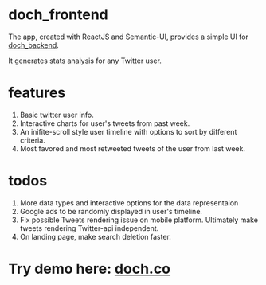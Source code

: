 # doch_frontend
The app, created with ReactJS and Semantic-UI, provides a simple UI for [doch_backend](https://github.com/shuchenliu/doch_backend). 

It generates stats analysis for any Twitter user.

# features
1. Basic twitter user info. 
2. Interactive charts for user's tweets from past week.
3. An inifite-scroll style user timeline with options to sort by different criteria.
4. Most favored and most retweeted tweets of the user from last week.

# todos
1. More data types and interactive options for the data representaion
2. Google ads to be randomly displayed in user's timeline.
3. Fix possible Tweets rendering issue on mobile platform. Ultimately make tweets rendering Twitter-api independent.
4. On landing page, make search deletion faster.

# Try demo here: [doch.co](http://doch.co)


